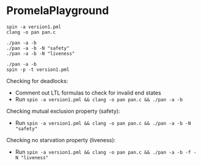 # PromelaPlayground

```console
spin -a version1.pml
clang -o pan pan.c
```

```console
./pan -a -b
./pan -a -b -N "safety"
./pan -a -b -N "liveness"
```

```console
./pan -a -b
spin -p -t version1.pml
```

Checking for deadlocks:

* Comment out LTL formulas to check for invalid end states
* Run `spin -a version1.pml && clang -o pan pan.c && ./pan -a -b`

Checking mutual exclusion property (safety):

* Run `spin -a version1.pml && clang -o pan pan.c && ./pan -a -b -N "safety"`

Checking no starvation property (liveness):

* Run `spin -a version1.pml && clang -o pan pan.c && ./pan -a -b -f -N "liveness"`
